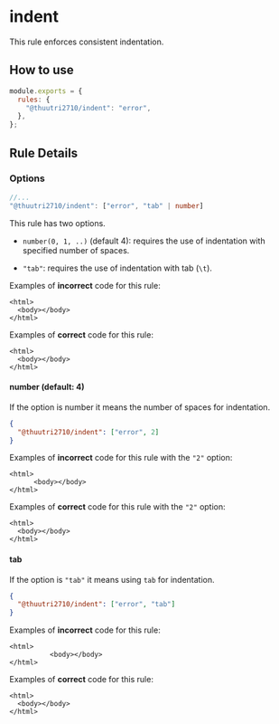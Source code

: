 # indent

This rule enforces consistent indentation.

## How to use

```js,.eslintrc.js
module.exports = {
  rules: {
    "@thuutri2710/indent": "error",
  },
};
```

## Rule Details

### Options

```ts
//...
"@thuutri2710/indent": ["error", "tab" | number]
```

This rule has two options.

- `number(0, 1, ..)` (default 4): requires the use of indentation with specified number of spaces.

- `"tab"`: requires the use of indentation with tab (`\t`).

Examples of **incorrect** code for this rule:

```html,incorrect
<html>
  <body></body>
</html>
```

Examples of **correct** code for this rule:

```html,correct
<html>
  <body></body>
</html>
```

#### number (default: 4)

If the option is number it means the number of spaces for indentation.

```json
{
  "@thuutri2710/indent": ["error", 2]
}
```

Examples of **incorrect** code for this rule with the `"2"` option:

<!-- prettier-ignore -->
```html,incorrect
<html>
      <body></body>
</html>
```

Examples of **correct** code for this rule with the `"2"` option:

```html,correct
<html>
  <body></body>
</html>
```

#### tab

If the option is `"tab"` it means using `tab` for indentation.

```json
{
  "@thuutri2710/indent": ["error", "tab"]
}
```

Examples of **incorrect** code for this rule:

<!-- prettier-ignore -->
```html,incorrect
<html>
          <body></body>
</html>
```

Examples of **correct** code for this rule:

```html,correct
<html>
  <body></body>
</html>
```
